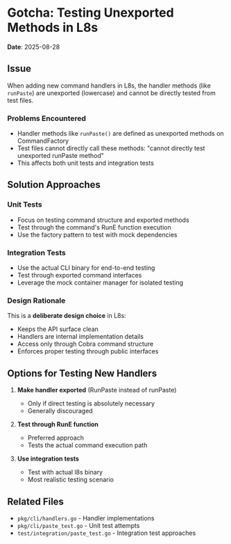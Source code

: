 # Gotcha: Testing Unexported Methods in L8s

**Date**: 2025-08-28

## Issue

When adding new command handlers in L8s, the handler methods (like `runPaste`) are unexported (lowercase) and cannot be directly tested from test files.

### Problems Encountered
- Handler methods like `runPaste()` are defined as unexported methods on CommandFactory
- Test files cannot directly call these methods: "cannot directly test unexported runPaste method"
- This affects both unit tests and integration tests

## Solution Approaches

### Unit Tests
- Focus on testing command structure and exported methods
- Test through the command's RunE function execution
- Use the factory pattern to test with mock dependencies

### Integration Tests
- Use the actual CLI binary for end-to-end testing
- Test through exported command interfaces
- Leverage the mock container manager for isolated testing

### Design Rationale

This is a **deliberate design choice** in L8s:
- Keeps the API surface clean
- Handlers are internal implementation details
- Access only through Cobra command structure
- Enforces proper testing through public interfaces

## Options for Testing New Handlers

1. **Make handler exported** (RunPaste instead of runPaste)
   - Only if direct testing is absolutely necessary
   - Generally discouraged

2. **Test through RunE function**
   - Preferred approach
   - Tests the actual command execution path

3. **Use integration tests**
   - Test with actual l8s binary
   - Most realistic testing scenario

## Related Files
- `pkg/cli/handlers.go` - Handler implementations
- `pkg/cli/paste_test.go` - Unit test attempts
- `test/integration/paste_test.go` - Integration test approaches
